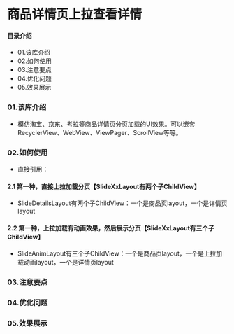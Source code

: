 # 商品详情页上拉查看详情
#### 目录介绍
- 01.该库介绍
- 02.如何使用
- 03.注意要点
- 04.优化问题
- 05.效果展示



### 01.该库介绍
- 模仿淘宝、京东、考拉等商品详情页分页加载的UI效果。可以嵌套RecyclerView、WebView、ViewPager、ScrollView等等。



### 02.如何使用
- 直接引用：


#### 2.1 第一种，直接上拉加载分页【SlideXxLayout有两个子ChildView】
- SlideDetailsLayout有两个子ChildView：一个是商品页layout，一个是详情页layout


#### 2.2 第一种，上拉加载有动画效果，然后展示分页【SlideXxLayout有三个子ChildView】
- SlideAnimLayout有三个子ChildView：一个是商品页layout，一个是上拉加载动画layout，一个是详情页layout



### 03.注意要点


### 04.优化问题


### 05.效果展示














